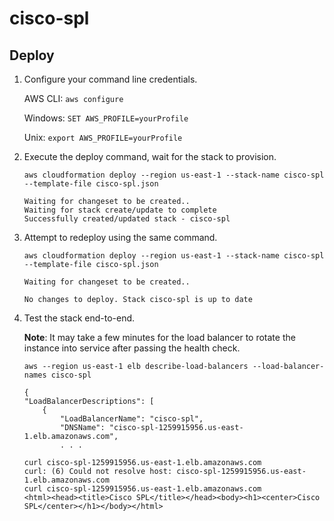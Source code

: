 # cisco-spl

## Deploy
1. Configure your command line credentials.

    AWS CLI: `aws configure`

    Windows: `SET AWS_PROFILE=yourProfile`

    Unix: `export AWS_PROFILE=yourProfile`

2. Execute the deploy command, wait for the stack to provision.

    ```
    aws cloudformation deploy --region us-east-1 --stack-name cisco-spl --template-file cisco-spl.json

    Waiting for changeset to be created..
    Waiting for stack create/update to complete
    Successfully created/updated stack - cisco-spl
    ```

3. Attempt to redeploy using the same command.

    ```
    aws cloudformation deploy --region us-east-1 --stack-name cisco-spl --template-file cisco-spl.json

    Waiting for changeset to be created..

    No changes to deploy. Stack cisco-spl is up to date
    ```

4. Test the stack end-to-end.

    **Note**:  It may take a few minutes for the load balancer to rotate the instance into service after passing the health check.

    ```
    aws --region us-east-1 elb describe-load-balancers --load-balancer-names cisco-spl

    {
    "LoadBalancerDescriptions": [
        {
            "LoadBalancerName": "cisco-spl",
            "DNSName": "cisco-spl-1259915956.us-east-1.elb.amazonaws.com",
            . . .

    curl cisco-spl-1259915956.us-east-1.elb.amazonaws.com
    curl: (6) Could not resolve host: cisco-spl-1259915956.us-east-1.elb.amazonaws.com
    curl cisco-spl-1259915956.us-east-1.elb.amazonaws.com
    <html><head><title>Cisco SPL</title></head><body><h1><center>Cisco SPL</center></h1></body></html>
    ```

